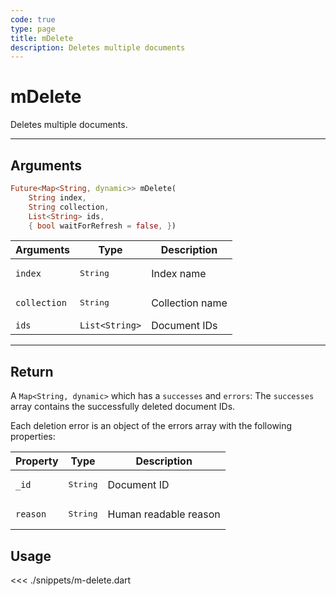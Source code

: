 ```yaml
---
code: true
type: page
title: mDelete
description: Deletes multiple documents
---
```


# mDelete

Deletes multiple documents.

---

## Arguments 

```dart
Future<Map<String, dynamic>> mDelete(
    String index,
    String collection,
    List<String> ids,
    { bool waitForRefresh = false, })
```

| Arguments          | Type                                                    | Description                       |
| ------------------ | ------------------------------------------------------- | --------------------------------- |
| `index`            | <pre>String</pre>                                       | Index name                        |
| `collection`       | <pre>String</pre>                                       | Collection name                   |
| `ids`              | `List<String>`                            | Document IDs                      |
---

## Return

A `Map<String, dynamic>` which has a `successes` and `errors`:
The `successes` array contains the successfully deleted document IDs.

Each deletion error is an object of the errors array with the following properties:

| Property     | Type                                         | Description                      |
|------------- |--------------------------------------------- |--------------------------------- |
| `_id`        | <pre>String</pre>                            | Document ID                      |
| `reason`     | <pre>String</pre>                            | Human readable reason            |

## Usage

<<< ./snippets/m-delete.dart
